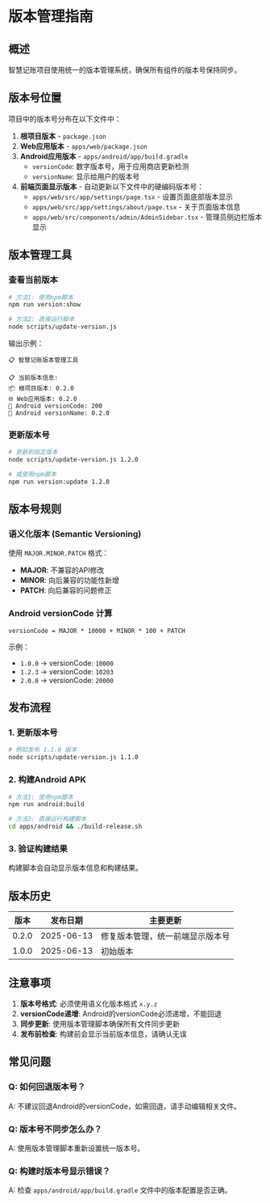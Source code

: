 # 版本管理指南

## 概述

智慧记账项目使用统一的版本管理系统，确保所有组件的版本号保持同步。

## 版本号位置

项目中的版本号分布在以下文件中：

1. **根项目版本** - `package.json`
2. **Web应用版本** - `apps/web/package.json`
3. **Android应用版本** - `apps/android/app/build.gradle`
   - `versionCode`: 数字版本号，用于应用商店更新检测
   - `versionName`: 显示给用户的版本号
4. **前端页面显示版本** - 自动更新以下文件中的硬编码版本号：
   - `apps/web/src/app/settings/page.tsx` - 设置页面底部版本显示
   - `apps/web/src/app/settings/about/page.tsx` - 关于页面版本信息
   - `apps/web/src/components/admin/AdminSidebar.tsx` - 管理员侧边栏版本显示

## 版本管理工具

### 查看当前版本

```bash
# 方法1: 使用npm脚本
npm run version:show

# 方法2: 直接运行脚本
node scripts/update-version.js
```

输出示例：
```
📋 智慧记账版本管理工具

📋 当前版本信息:
📦 根项目版本: 0.2.0
🌐 Web应用版本: 0.2.0
📱 Android versionCode: 200
📱 Android versionName: 0.2.0
```

### 更新版本号

```bash
# 更新到指定版本
node scripts/update-version.js 1.2.0

# 或使用npm脚本
npm run version:update 1.2.0
```

## 版本号规则

### 语义化版本 (Semantic Versioning)

使用 `MAJOR.MINOR.PATCH` 格式：

- **MAJOR**: 不兼容的API修改
- **MINOR**: 向后兼容的功能性新增
- **PATCH**: 向后兼容的问题修正

### Android versionCode 计算

```
versionCode = MAJOR * 10000 + MINOR * 100 + PATCH
```

示例：
- `1.0.0` → versionCode: `10000`
- `1.2.3` → versionCode: `10203`
- `2.0.0` → versionCode: `20000`

## 发布流程

### 1. 更新版本号

```bash
# 例如发布 1.1.0 版本
node scripts/update-version.js 1.1.0
```

### 2. 构建Android APK

```bash
# 方法1: 使用npm脚本
npm run android:build

# 方法2: 直接运行构建脚本
cd apps/android && ./build-release.sh
```

### 3. 验证构建结果

构建脚本会自动显示版本信息和构建结果。

## 版本历史

| 版本 | 发布日期 | 主要更新 |
|------|----------|----------|
| 0.2.0 | 2025-06-13 | 修复版本管理，统一前端显示版本号 |
| 1.0.0 | 2025-06-13 | 初始版本 |

## 注意事项

1. **版本号格式**: 必须使用语义化版本格式 `x.y.z`
2. **versionCode递增**: Android的versionCode必须递增，不能回退
3. **同步更新**: 使用版本管理脚本确保所有文件同步更新
4. **发布前检查**: 构建前会显示当前版本信息，请确认无误

## 常见问题

### Q: 如何回退版本号？
A: 不建议回退Android的versionCode，如需回退，请手动编辑相关文件。

### Q: 版本号不同步怎么办？
A: 使用版本管理脚本重新设置统一版本号。

### Q: 构建时版本号显示错误？
A: 检查 `apps/android/app/build.gradle` 文件中的版本配置是否正确。 